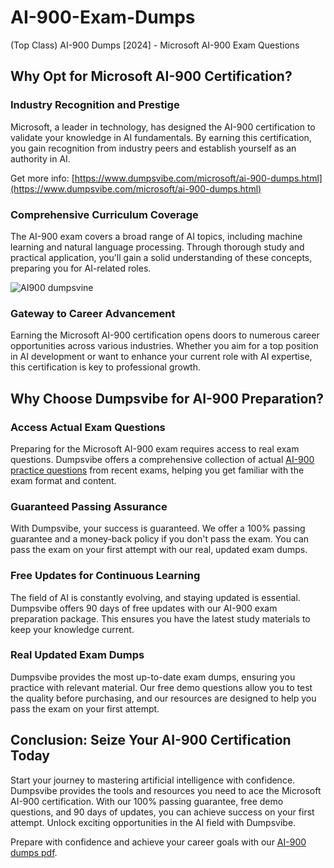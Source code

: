 # AI-900-Exam-Dumps
(Top Class) AI-900 Dumps [2024] - Microsoft AI-900 Exam Questions

## Why Opt for Microsoft AI-900 Certification?

### Industry Recognition and Prestige
Microsoft, a leader in technology, has designed the AI-900 certification to validate your knowledge in AI fundamentals. By earning this certification, you gain recognition from industry peers and establish yourself as an authority in AI.

Get more info: [https://www.dumpsvibe.com/microsoft/ai-900-dumps.html](https://www.dumpsvibe.com/microsoft/ai-900-dumps.html)

### Comprehensive Curriculum Coverage
The AI-900 exam covers a broad range of AI topics, including machine learning and natural language processing. Through thorough study and practical application, you'll gain a solid understanding of these concepts, preparing you for AI-related roles.

![AI900 dumpsvine](https://github.com/Johnson-00/AI-900-Exam-Dumps/assets/169004960/e1254ac9-66fa-4acf-aa7d-eec79fb269ce)

### Gateway to Career Advancement
Earning the Microsoft AI-900 certification opens doors to numerous career opportunities across various industries. Whether you aim for a top position in AI development or want to enhance your current role with AI expertise, this certification is key to professional growth.

## Why Choose Dumpsvibe for AI-900 Preparation?

### Access Actual Exam Questions
Preparing for the Microsoft AI-900 exam requires access to real exam questions. Dumpsvibe offers a comprehensive collection of actual [AI-900 practice questions](https://www.dumpsvibe.com/microsoft/ai-900-dumps.html) from recent exams, helping you get familiar with the exam format and content.

### Guaranteed Passing Assurance
With Dumpsvibe, your success is guaranteed. We offer a 100% passing guarantee and a money-back policy if you don't pass the exam. You can pass the exam on your first attempt with our real, updated exam dumps.

### Free Updates for Continuous Learning
The field of AI is constantly evolving, and staying updated is essential. Dumpsvibe offers 90 days of free updates with our AI-900 exam preparation package. This ensures you have the latest study materials to keep your knowledge current.

### Real Updated Exam Dumps
Dumpsvibe provides the most up-to-date exam dumps, ensuring you practice with relevant material. Our free demo questions allow you to test the quality before purchasing, and our resources are designed to help you pass the exam on your first attempt.

## Conclusion: Seize Your AI-900 Certification Today
Start your journey to mastering artificial intelligence with confidence. Dumpsvibe provides the tools and resources you need to ace the Microsoft AI-900 certification. With our 100% passing guarantee, free demo questions, and 90 days of updates, you can achieve success on your first attempt. Unlock exciting opportunities in the AI field with Dumpsvibe.

Prepare with confidence and achieve your career goals with our [AI-900 dumps pdf](https://www.dumpsvibe.com/microsoft/ai-900-dumps.html).
